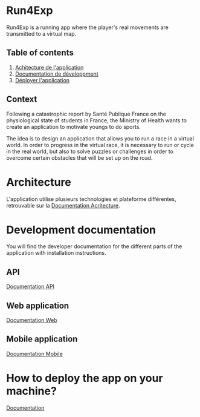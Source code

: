 # Run4Exp

Run4Exp is a running app where the player's real movements are transmitted to a virtual map.

## Table of contents

1. [Achitecture de l'application](#archi)
2. [Documentation de développment](#developer)
3. [Déployer l'application](#deploy)

## Context

Following a catastrophic report by Santé Publique France on the physiological state of students in France, the Ministry of Health wants to create an application to motivate youngs to do sports.

The idea is to design an application that allows you to run a race in a virtual world. In order to progress in the virtual race, it is necessary to run or cycle in the real world, but also to solve puzzles or challenges in order to overcome certain obstacles that will be set up on the road.

# Architecture <a name="archi" ></a>

L'application utilise plusieurs technologies et plateforme différentes, retrouvable sur la [Documentation Acritecture](https://git.unistra.fr/acrobatt-equipe-6/acrobatt/-/blob/master/Documentation/architecture.md).

# Development documentation <a name="developer" ></a>

You will find the developer documentation for the different parts of the application with installation instructions.

## API

[Documentation API](https://git.unistra.fr/acrobatt-equipe-6/acrobatt/-/blob/master/Documentation/api.md)

## Web application

[Documentation Web](https://git.unistra.fr/acrobatt-equipe-6/acrobatt/-/blob/master/Documentation/web.md)

## Mobile application

[Documentation Mobile](https://git.unistra.fr/acrobatt-equipe-6/acrobatt/-/blob/master/Documentation/mobile.md)

# How to deploy the app on your machine? <a name="deploy" ></a>

[Documentation](https://git.unistra.fr/acrobatt-equipe-6/acrobatt/-/blob/master/Documentation/d%C3%A9ploiement.md)
